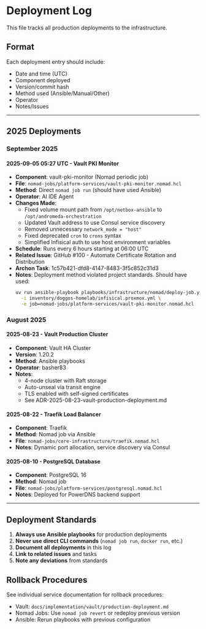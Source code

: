 # Deployment Log

This file tracks all production deployments to the infrastructure.

## Format

Each deployment entry should include:
- Date and time (UTC)
- Component deployed
- Version/commit hash
- Method used (Ansible/Manual/Other)
- Operator
- Notes/Issues

---

## 2025 Deployments

### September 2025

#### 2025-09-05 05:27 UTC - Vault PKI Monitor

- **Component**: vault-pki-monitor (Nomad periodic job)
- **File**: `nomad-jobs/platform-services/vault-pki-monitor.nomad.hcl`
- **Method**: Direct `nomad job run` (should have used Ansible)
- **Operator**: AI IDE Agent
- **Changes Made**:
  - Fixed volume mount path from `/opt/netbox-ansible` to `/opt/andromeda-orchestration`
  - Updated Vault address to use Consul service discovery
  - Removed unnecessary `network_mode = "host"`
  - Fixed deprecated `cron` to `crons` syntax
  - Simplified Infisical auth to use host environment variables
- **Schedule**: Runs every 6 hours starting at 06:00 UTC
- **Related Issue**: GitHub #100 - Automate Certificate Rotation and Distribution
- **Archon Task**: 1c57b421-dfd8-4147-8483-3f5c852c31d3
- **Notes**: Deployment method violated project standards. Should have used:
  ```bash
  uv run ansible-playbook playbooks/infrastructure/nomad/deploy-job.yml \
    -i inventory/doggos-homelab/infisical.proxmox.yml \
    -e job=nomad-jobs/platform-services/vault-pki-monitor.nomad.hcl
  ```

### August 2025

#### 2025-08-23 - Vault Production Cluster

- **Component**: Vault HA Cluster
- **Version**: 1.20.2
- **Method**: Ansible playbooks
- **Operator**: basher83
- **Notes**:
  - 4-node cluster with Raft storage
  - Auto-unseal via transit engine
  - TLS enabled with self-signed certificates
  - See ADR-2025-08-23-vault-production-deployment.md

#### 2025-08-22 - Traefik Load Balancer

- **Component**: Traefik
- **Method**: Nomad job via Ansible
- **File**: `nomad-jobs/core-infrastructure/traefik.nomad.hcl`
- **Notes**: Dynamic port allocation, service discovery via Consul

#### 2025-08-10 - PostgreSQL Database

- **Component**: PostgreSQL 16
- **Method**: Nomad job
- **File**: `nomad-jobs/platform-services/postgresql.nomad.hcl`
- **Notes**: Deployed for PowerDNS backend support

---

## Deployment Standards

1. **Always use Ansible playbooks** for production deployments
2. **Never use direct CLI commands** (`nomad job run`, `docker run`, etc.)
3. **Document all deployments** in this log
4. **Link to related issues** and tasks
5. **Note any deviations** from standards

## Rollback Procedures

See individual service documentation for rollback procedures:
- Vault: `docs/implementation/vault/production-deployment.md`
- Nomad Jobs: Use `nomad job revert` or redeploy previous version
- Ansible: Rerun playbooks with previous configuration
